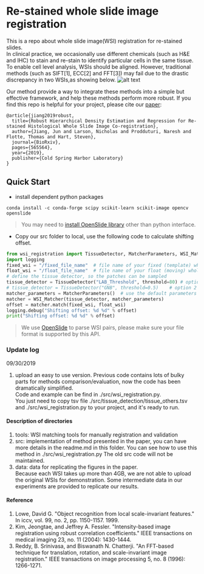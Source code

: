 # Re-stained whole slide image registration

This is a repo about whole slide image(WSI) registration for re-stained slides.   
In clinical practice, we occasionally use different chemicals (such as H&E and IHC) to stain and re-stain to identify particular cells in the same tissue.
To enable cell level analysis, WSIs should be aligned. However, traditional methods (such as SIFT[1], ECC[2] and FFT[3]) may fail due to the drastic discrepancy in two WSIs,as showing below. 
![alt text](./data/figures/figures-4.tif)   

Our method provide a way to integrate these methods into a simple but effective framework, and help these methods perform more robust. If you find this repo is helpful for your project, please cite our [paper](https://journals.plos.org/plosone/article?id=10.1371/journal.pone.0220074):
```
@article{jiang2019robust,
  title={Robust Hierarchical Density Estimation and Regression for Re-stained Histological Whole Slide Image Co-registration},
  author={Jiang, Jun and Larson, Nicholas and Prodduturi, Naresh and Flotte, Thomas and Hart, Steven},
  journal={BioRxiv},
  pages={565564},
  year={2019},
  publisher={Cold Spring Harbor Laboratory}
}
```
## Quick Start
* install dependent python packages
```
conda install -c conda-forge scipy scikit-learn scikit-image opencv openslide
```
> You may need to [install OpenSlide library](https://gist.github.com/digvijayky/b01c3f5e05ea0619c26d1bcc323c3761) other than python interface.
* Copy our src folder to local, use the following code to calculate shifting offset. 
```python
from wsi_registration import TissueDetector, MatcherParameters, WSI_Matcher
import logging
fixed_wsi = "/fixed_file_name"  # file name of your fixed (template) whole slide image
float_wsi = "/float_file_name"  # file name of your float (moving) whole slide image
# define the tissue detector, so the patches can be sampled
tissue_detector = TissueDetector("LAB_Threshold", threshold=80) # option 1
# tissue_detector = TissueDetector("GNB", threshold=0.5)    # option 2
matcher_parameters = MatcherParameters()  # use the default parameters
matcher = WSI_Matcher(tissue_detector, matcher_parameters)
offset = matcher.match(fixed_wsi, float_wsi)
logging.debug("Shifting offset: %d %d" % offset)
print("Shifting offset: %d %d" % offset)
```
> We use [OpenSlide](https://openslide.org/) to parse WSI pairs, please make sure your file format is supported by this API.

### Update log
09/30/2019
1. upload an easy to use version. 
Previous code contains lots of bulky parts for methods comparison/evaluation, now the code has been dramatically simplified.   
Code and example can be find in ./src/wsi_registration.py.   
You just need to copy tsv file ./src/tissue_detection/tissue_others.tsv and ./src/wsi_registration.py to your project, and it's ready to run.

#### Description of directories  
1. tools: WSI matching tools for manually registration and validation   
2. src: implementation of method presented in the paper, you can have more details in the readme.md in this folder. You can see how to use this method in ./src/wsi_registration.py
The old src code will not be maintained.   
3. data: data for replicating the figures in the paper.   
    Because each WSI takes up more than 4GB, we are not able to upload the original WSIs for demonstration. Some intermediate data in our experiments are provided to replicate our results.

#### Reference
1. Lowe, David G. "Object recognition from local scale-invariant features." In iccv, vol. 99, no. 2, pp. 1150-1157. 1999.
2. Kim, Jeongtae, and Jeffrey A. Fessler. "Intensity-based image registration using robust correlation coefficients." IEEE transactions on medical imaging 23, no. 11 (2004): 1430-1444.
3. Reddy, B. Srinivasa, and Biswanath N. Chatterji. "An FFT-based technique for translation, rotation, and scale-invariant image registration." IEEE transactions on image processing 5, no. 8 (1996): 1266-1271.




